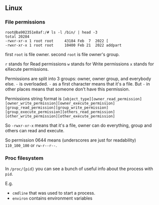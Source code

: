 ## Linux


### File permissions

```shell
root@ba902351e8af:/# ls -l /bin/ | head -3
total 20284
-rwxr-xr-x 1 root root     43184 Feb  7  2022 [
-rwxr-xr-x 1 root root     10400 Feb 21  2022 addpart
```

first `root` is file owner.
second `root` is file owner's group.

`r` stands for Read permissions
`w` stands for Write permissions
`x` stands for eXecute permissions.

Permissions are split into 3 groups: owner, owner group, and everybody else.
`-` is overloaded. `-` as a first character means that it's a file.
But `-` in other places means that someone don't have this permission.

Permissions string format is `[object_type][owner_read_permission][owner_write_permission][owner_execute_permission][group_read_permission][group_write_permission][group_execute_permission][others_read_permission][other_write_permission][other_execute_permission]`

So `-rwxr-xr-x` means that it's a file, owner can do everything, group and others can read and execute.

So permission 0644 means (underscores are just for readability) `110_100_100` or `rw-r--r--`.

### Proc filesystem

In `/proc/{pid}` you can see a bunch of useful info about the process with `pid`.

E.g. 
* `cmdline` that was used to start a process.
* `environ` contains environment variables